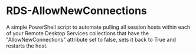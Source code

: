 # RDS-AllowNewConnections
A simple PowerShell script to automate pulling all session hosts within each of your Remote Desktop Services collections that have the "AllowNewConnections" attribute set to false, sets it back to True and restarts the host.
